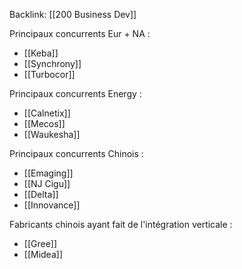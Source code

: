 Backlink: [[200 Business Dev]]

Principaux concurrents Eur + NA :
- [[Keba]]
- [[Synchrony]]
- [[Turbocor]]

Principaux concurrents Energy :
- [[Calnetix]]
- [[Mecos]]
- [[Waukesha]]

Principaux concurrents Chinois :
- [[Emaging]]
- [[NJ Cigu]]
- [[Delta]]
- [[Innovance]]

Fabricants chinois ayant fait de l'intégration verticale :
- [[Gree]]
- [[Midea]]

